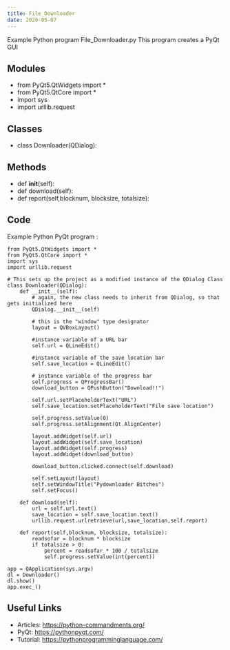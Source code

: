 ```yaml
---
title: File_Downloader
date: 2020-05-07
---
```

Example Python program File_Downloader.py
This program creates a PyQt GUI

## Modules

* from PyQt5.QtWidgets import *
* from PyQt5.QtCore import *
* import sys
* import urllib.request

## Classes

* class Downloader(QDialog):

## Methods

* def __init__(self):
* def download(self):
* def report(self,blocknum, blocksize, totalsize):

## Code

Example Python PyQt program :

    from PyQt5.QtWidgets import *
    from PyQt5.QtCore import *
    import sys
    import urllib.request
    
    # This sets up the project as a modified instance of the QDialog Class
    class Downloader(QDialog):
        def __init__(self):
            # again, the new class needs to inherit from QDialog, so that gets initialized here
            QDialog.__init__(self)
    
            # this is the "window" type designator
            layout = QVBoxLayout()
    
            #instance variable of a URL bar
            self.url = QLineEdit()
    
            #instance variable of the save location bar
            self.save_location = QLineEdit()
    
            # instance variable of the progress bar
            self.progress = QProgressBar()
            download_button = QPushButton("Download!!")
    
            self.url.setPlaceholderText("URL")
            self.save_location.setPlaceholderText("File save location")
    
            self.progress.setValue(0)
            self.progress.setAlignment(Qt.AlignCenter)
    
            layout.addWidget(self.url)
            layout.addWidget(self.save_location)
            layout.addWidget(self.progress)
            layout.addWidget(download_button)
    
            download_button.clicked.connect(self.download)
    
            self.setLayout(layout)
            self.setWindowTitle("Pydownloader Bitches")
            self.setFocus()
    
        def download(self):
            url = self.url.text()
            save_location = self.save_location.text()
            urllib.request.urlretrieve(url,save_location,self.report)
    
        def report(self,blocknum, blocksize, totalsize):
            readsofar = blocknum * blocksize
            if totalsize > 0:
                percent = readsofar * 100 / totalsize
                self.progress.setValue(int(percent))
    
    app = QApplication(sys.argv)
    dl = Downloader()
    dl.show()
    app.exec_()
    

## Useful Links

- Articles: https://python-commandments.org/
- PyQt: https://pythonpyqt.com/
- Tutorial: https://pythonprogramminglanguage.com/
